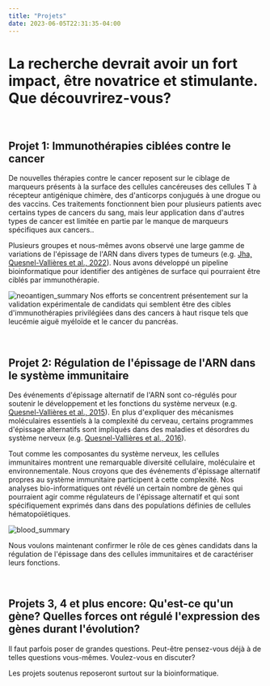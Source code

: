 ```yaml
---
title: "Projets"
date: 2023-06-05T22:31:35-04:00
---
```


# La recherche devrait avoir un fort impact, être novatrice et stimulante. Que découvrirez-vous?
&nbsp;
&nbsp;
## Projet 1: Immunothérapies ciblées contre le cancer
De nouvelles thérapies contre le cancer reposent sur le ciblage de
marqueurs présents à la surface des cellules cancéreuses des
cellules T à récepteur antigénique chimère, des
d'anticorps conjugués à une drogue ou des vaccins. Ces
traitements fonctionnent bien pour plusieurs patients avec certains types
de cancers du sang, mais leur application dans d'autres types de cancer
est limitée en partie par le manque de marqueurs spécifiques aux cancers..

Plusieurs groupes et nous-mêmes avons observé une large gamme de variations
de l'épissage de l'ARN dans divers types de tumeurs
(e.g. [Jha, Quesnel-Vallières et al., 2022](https://genomebiology.biomedcentral.com/articles/10.1186/s13059-022-02681-3)).
Nous avons développé un pipeline bioinformatique 
pour identifier des antigènes de surface qui pourraient être ciblés
par immunothérapie.

![neoantigen_summary](/img/neoantigen_discov.fr.png)
Nos efforts se concentrent présentement sur la validation
expérimentale de candidats qui semblent être des cibles
d'immunothérapies privilégiées dans des cancers à haut
risque tels que leucémie aiguë myéloïde et le cancer du pancréas.

&nbsp;
&nbsp;
## Projet 2: Régulation de l'épissage de l'ARN dans le système immunitaire
Des événements d'épissage alternatif de l'ARN sont co-régulés pour
soutenir le développement et les fonctions du système nerveux
(e.g. [Quesnel-Vallières et al., 2015](https://genesdev.cshlp.org/content/29/7/746)).
En plus d'expliquer des mécanismes moléculaires essentiels à la
complexité du cerveau, certains programmes d'épissage alternatifs
sont impliqués dans des maladies et désordres du système nerveux
(e.g. [Quesnel-Vallières et al., 2016](https://www.sciencedirect.com/science/article/pii/S1097276516308061?via%3Dihub)).

Tout comme les composantes du système nerveux, les cellules
immunitaires montrent une remarquable diversité cellulaire,
moléculaire et environnementale. Nous croyons que des événements
d'épissage alternatif propres au système immunitaire participent
à cette complexité. Nos analyses bio-informatiques ont révélé
un certain nombre de gènes qui pourraient agir comme régulateurs
de l'épissage alternatif et qui sont spécifiquement exprimés dans
dans des populations définies de cellules hématopoïétiques.

![blood_summary](/img/splicing_blood.fr.png)

Nous voulons maintenant confirmer le rôle de ces gènes candidats
dans la régulation de l'épissage dans des cellules immunitaires
et de caractériser leurs fonctions.

&nbsp;
&nbsp;
## Projets 3, 4 et plus encore: Qu'est-ce qu'un gène? Quelles forces ont régulé l'expression des gènes durant l'évolution?
Il faut parfois poser de grandes questions. Peut-être pensez-vous
déjà à de telles questions vous-mêmes. Voulez-vous en discuter?

Les projets soutenus reposeront surtout sur la bioinformatique.
